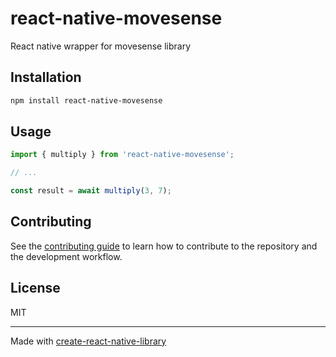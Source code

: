 # react-native-movesense

React native wrapper for movesense library

## Installation

```sh
npm install react-native-movesense
```

## Usage

```js
import { multiply } from 'react-native-movesense';

// ...

const result = await multiply(3, 7);
```

## Contributing

See the [contributing guide](CONTRIBUTING.md) to learn how to contribute to the repository and the development workflow.

## License

MIT

---

Made with [create-react-native-library](https://github.com/callstack/react-native-builder-bob)
